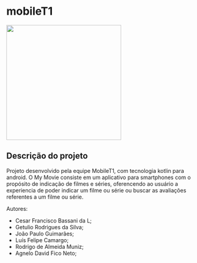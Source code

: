 # mobileT1
<image src="https://github.com/cloudsystems22/mobileT1/blob/main/mymovieface.png" style="width:300px">

## Descrição do projeto
Projeto desenvolvido pela equipe MobileT1, com tecnologia kotlin para android.
O My Movie consiste em um aplicativo para smartphones com o propósito de indicação de filmes e séries,
oferencendo ao usuário a experiencia de poder indicar um filme ou série ou buscar as avaliações referentes
a um filme ou série.

Autores:
 - Cesar Francisco Bassani da L;
 - Getulio Rodrigues da Silva;
 - João Paulo Guimarães;
 - Luís Felipe Camargo;
 - Rodrigo de Almeida Muniz;
 - Agnelo David Fico Neto;


